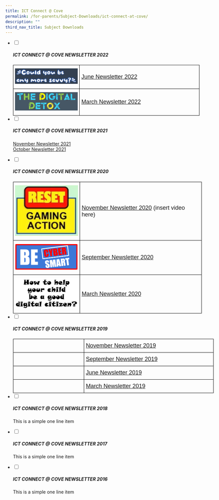 ```yaml
---
title: ICT Connect @ Cove
permalink: /for-parents/Subject-Downloads/ict-connect-at-cove/
description: ""
third_nav_title: Subject Downloads
---
```

<ul class="jekyllcodex_accordion">
  <li>
    <input type="checkbox" id="accordion1">
		<label for="accordion1"><h5>ICT CONNECT @ COVE NEWSLETTER 2022</h5></label>
    <div>
      <style type="text/css">
.tg  {border-collapse:collapse;border-spacing:0;margin:0px auto;}
.tg td{border-color:black;border-style:solid;border-width:1px;font-family:Arial, sans-serif;font-size:14px;
  overflow:hidden;padding:10px 5px;word-break:normal;}
.tg th{border-color:black;border-style:solid;border-width:1px;font-family:Arial, sans-serif;font-size:14px;
  font-weight:normal;overflow:hidden;padding:10px 5px;word-break:normal;}
.tg .tg-r28n{font-size:18px;text-align:center;vertical-align:middle}
.tg .tg-ewmv{font-size:18px;text-align:left;vertical-align:middle}
</style>
<table class="tg" style="undefined;table-layout: fixed; width: 580px">
<colgroup>
<col style="width: 207px">
<col style="width: 373px">
</colgroup>
<tbody>
  <tr>
    <td class="tg-r28n"><img src="/images/ict22-1.png" 
     style="width:100%"></td>
    <td class="tg-ewmv"><a href="/files/June%202022_CW%20Newsletter.pdf" target="_blank" rel="noopener noreferrer"><span style="font-weight:400;font-style:normal;text-decoration:none">June Newsletter 2022</span></a></td>
  </tr>
  <tr>
    <td class="tg-r28n"><img src="/images/ict22-2.png" 
     style="width:100%"></td>
    <td class="tg-ewmv"><a href="/files/March%202022_CW%20Newsletter.pdf" target="_blank" rel="noopener noreferrer"><span style="font-weight:400;font-style:normal;text-decoration:none">March Newsletter 2022</span></a></td>
  </tr>
</tbody>
</table>
    </div>
	</li>
	</li>
	<li>
    <input type="checkbox" id="accordion2">
    <label for="accordion2"><h5>ICT CONNECT @ COVE NEWSLETTER 2021</h5></label>
    <div>
      <p><a href="/files/2021%20Term%204%20CW%20Newsletter.pdf" target="_blank" rel="noopener">November Newsletter 2021</a><br /><a href="/files/2021%20Term%204%20CW%20Newsletter.pdf" target="_blank" rel="noopener">October Newsletter 2021</a></p>
    </div>
	</li>
	</li>
	<li>
    <input type="checkbox" id="accordion3">
    <label for="accordion3"><h5>ICT CONNECT @ COVE NEWSLETTER 2020</h5></label>
    <div>
      <style type="text/css">
.tg  {border-collapse:collapse;border-spacing:0;margin:0px auto;}
.tg td{border-color:black;border-style:solid;border-width:1px;font-family:Arial, sans-serif;font-size:14px;
  overflow:hidden;padding:10px 5px;word-break:normal;}
.tg th{border-color:black;border-style:solid;border-width:1px;font-family:Arial, sans-serif;font-size:14px;
  font-weight:normal;overflow:hidden;padding:10px 5px;word-break:normal;}
.tg .tg-gqad{font-size:16px;text-align:center;vertical-align:middle}
.tg .tg-ewmv{font-size:18px;text-align:left;vertical-align:middle}
</style>
<table class="tg" style="undefined;table-layout: fixed; width: 587px">
<colgroup>
<col style="width: 208px">
<col style="width: 379px">
</colgroup>
<tbody>
  <tr>
    <td class="tg-gqad"><img src="/images/ict20-1.jpeg" 
     style="width:100%"></td>
    <td class="tg-ewmv"><a href="https://punggolcovepri.moe.edu.sg/qql/slot/u1242/ICT/2020%20Nov%20ICT%20Newsletter%20(for%20parents)%20lr.mp4" target="_blank" rel="noopener noreferrer">November Newsletter 2020</a> (insert video here)</td>
  </tr>
  <tr>
    <td class="tg-gqad"><img src="/images/ict20-2.png" 
     style="width:100%"></td>
    <td class="tg-ewmv"><a href="/files/2020%20Sep%20ICT%20Newsletter%20(for%20parents).pdf" target="_blank" rel="noopener noreferrer"><span style="font-weight:400;font-style:normal;text-decoration:none">September Newsletter 2020</span></a></td>
  </tr>
  <tr>
    <td class="tg-gqad"><img src="/images/ict20-3.png" 
     style="width:100%"></td>
    <td class="tg-ewmv"><a href="/files/2020%20Mar%20ICT%20Newsletter.pdf" target="_blank" rel="noopener noreferrer"><span style="font-weight:400;font-style:normal;text-decoration:none">March Newsletter 2020</span></a></td>
  </tr>
</tbody>
</table>
    </div>
	</li>
	</li>
	<li>
    <input type="checkbox" id="accordion4">
    <label for="accordion4"><h5>ICT CONNECT @ COVE NEWSLETTER 2019</h5></label>
    <div>
      <style type="text/css">
.tg  {border-collapse:collapse;border-spacing:0;margin:0px auto;}
.tg td{border-color:black;border-style:solid;border-width:1px;font-family:Arial, sans-serif;font-size:14px;
  overflow:hidden;padding:10px 5px;word-break:normal;}
.tg th{border-color:black;border-style:solid;border-width:1px;font-family:Arial, sans-serif;font-size:14px;
  font-weight:normal;overflow:hidden;padding:10px 5px;word-break:normal;}
.tg .tg-r28n{font-size:18px;text-align:center;vertical-align:middle}
.tg .tg-ewmv{font-size:18px;text-align:left;vertical-align:middle}
</style>
<table class="tg" style="undefined;table-layout: fixed; width: 624px">
<colgroup>
<col style="width: 221px">
<col style="width: 403px">
</colgroup>
<tbody>
  <tr>
    <td class="tg-r28n"></td>
    <td class="tg-ewmv"><a href="/files/iCT%20CONNECT%20@%20Cove%20(Term%204%202019).pdf" target="_blank" rel="noopener noreferrer"><span style="text-decoration:none">November Newsletter 2019</span></a></td>
  </tr>
  <tr>
    <td class="tg-r28n"></td>
    <td class="tg-ewmv"><a href="/files/CW%202019%20Term%203%20Newsletter%20Ver%204.pdf" target="_blank" rel="noopener noreferrer"><span style="font-weight:400;font-style:normal;text-decoration:none">September Newsletter 2019</span></a></td>
  </tr>
  <tr>
    <td class="tg-r28n"></td>
    <td class="tg-ewmv"><a href="/files/2019%20June%20ICT%20Newsletter%20(final).pdf" target="_blank" rel="noopener noreferrer"><span style="font-weight:400;font-style:normal;text-decoration:none">June Newsletter 2019</span></a></td>
  </tr>
  <tr>
    <td class="tg-r28n"></td>
    <td class="tg-ewmv"><a href="/files/2019%20Mar%20ICT%20Newsletter.pdf" target="_blank" rel="noopener noreferrer"><span style="text-decoration:none">March Newsletter 2019</span></a></td>
  </tr>
</tbody>
</table>
    </div>
	</li>
	</li>
	<li>
    <input type="checkbox" id="accordion5">
    <label for="accordion5"><h5>ICT CONNECT @ COVE NEWSLETTER 2018</h5></label>
    <div>
      <p>This is a simple one line item</p>
    </div>
	</li>
	</li>
	<li>
    <input type="checkbox" id="accordion6">
    <label for="accordion6"><h5>ICT CONNECT @ COVE NEWSLETTER 2017</h5></label>
    <div>
      <p>This is a simple one line item</p>
    </div>
	</li>
	</li>
	<li>
    <input type="checkbox" id="accordion7">
    <label for="accordion7"><h5>ICT CONNECT @ COVE NEWSLETTER 2016</h5></label>
    <div>
      <p>This is a simple one line item</p>
    </div>
	</li>
	</li>
</ul>